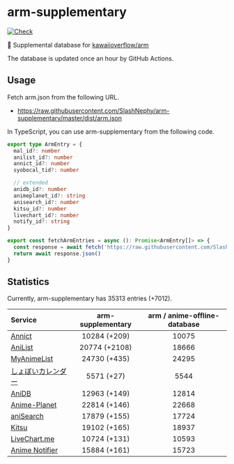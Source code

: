 # arm-supplementary

[![Check](https://github.com/SlashNephy/arm-supplementary/actions/workflows/check-node.yml/badge.svg)](https://github.com/SlashNephy/arm-supplementary/actions/workflows/check-node.yml)

💊 Supplemental database for [kawaiioverflow/arm](https://github.com/kawaiioverflow/arm)

The database is updated once an hour by GitHub Actions.

## Usage

Fetch arm.json from the following URL.

- https://raw.githubusercontent.com/SlashNephy/arm-supplementary/master/dist/arm.json

In TypeScript, you can use arm-supplementary from the following code.

```TypeScript
export type ArmEntry = {
  mal_id?: number
  anilist_id?: number
  annict_id?: number
  syobocal_tid?: number

  // extended
  anidb_id?: number
  animeplanet_id?: string
  anisearch_id?: number
  kitsu_id?: number
  livechart_id?: number
  notify_id?: string
}

export const fetchArmEntries = async (): Promise<ArmEntry[]> => {
  const response = await fetch('https://raw.githubusercontent.com/SlashNephy/arm-supplementary/master/dist/arm.json')
  return await response.json()
}
```

## Statistics

Currently, arm-supplementary has 35313 entries (+7012).

| Service                                     | arm-supplementary | arm / anime-offline-database |
| :------------------------------------------ | :---------------: | :--------------------------: |
| [Annict](https://annict.com)                |   10284 (+209)    |            10075             |
| [AniList](https://anilist.co)               |   20774 (+2108)   |            18666             |
| [MyAnimeList](https://myanimelist.net)      |   24730 (+435)    |            24295             |
| [しょぼいカレンダー](https://cal.syoboi.jp) |    5571 (+27)     |             5544             |
| [AniDB](https://anidb.net)                  |   12963 (+149)    |            12814             |
| [Anime-Planet](https://anime-planet.com)    |   22814 (+146)    |            22668             |
| [aniSearch](https://anisearch.com)          |   17879 (+155)    |            17724             |
| [Kitsu](https://kitsu.io)                   |   19102 (+165)    |            18937             |
| [LiveChart.me](https://livechart.me)        |   10724 (+131)    |            10593             |
| [Anime Notifier](https://notify.moe)        |   15884 (+161)    |            15723             |
